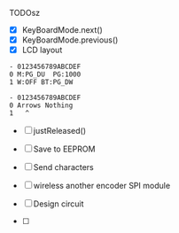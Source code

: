 TODOsz

- [X] KeyBoardMode.next()
- [X] KeyBoardMode.previous()
- [X] LCD layout

```
- 0123456789ABCDEF
0 M:PG_DU  PG:1000  
1 W:OFF BT:PG_DW 

- 0123456789ABCDEF
0 Arrows Nothing
1   ^         

```
- [ ] justReleased()
- [ ] Save to EEPROM
- [ ] Send characters
- [ ] wireless
        another encoder
        SPI module

- [ ] Design circuit
- [ ] 